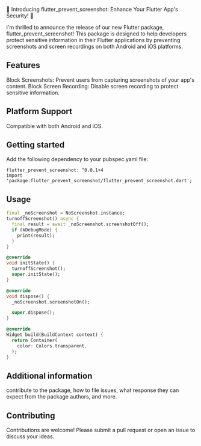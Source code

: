 <!--
This README describes the package. If you publish this package to pub.dev,
this README's contents appear on the landing page for your package.

For information about how to write a good package README, see the guide for
[writing package pages](https://dart.dev/guides/libraries/writing-package-pages).

For general information about developing packages, see the Dart guide for
[creating packages](https://dart.dev/guides/libraries/create-library-packages)
and the Flutter guide for
[developing packages and plugins](https://flutter.dev/developing-packages).
-->

🚀 Introducing flutter_prevent_screenshot: Enhance Your Flutter App's Security! 📱

I'm thrilled to announce the release of our new Flutter package, flutter_prevent_screenshot! This package is designed to help developers protect sensitive information in their Flutter applications by preventing screenshots and screen recordings on both Android and iOS platforms.
## Features
Block Screenshots: Prevent users from capturing screenshots of your app's content.
Block Screen Recording: Disable screen recording to protect sensitive information.

## Platform Support
Compatible with both Android and iOS.

## Getting started

Add the following dependency to your pubspec.yaml file:

```flutter
flutter_prevent_screenshot: ^0.0.1+4
import 'package:flutter_prevent_screenshot/flutter_prevent_screenshot.dart';
```

## Usage

```dart
final _noScreenshot = NoScreenshot.instance;
turnoffScreenshot() async {
  final result = await _noScreenshot.screenshotOff();
  if (kDebugMode) {
    print(result);
  }
}

@override
void initState() {
  turnoffScreenshot();
  super.initState();
}

@override
void dispose() {
  _noScreenshot.screenshotOn();

  super.dispose();
}

@override
Widget build(BuildContext context) {
  return Container(
    color: Colors.transparent,
  );
}
```

## Additional information

contribute to the package, how to file issues, what response they can expect
from the package authors, and more.

## Contributing
Contributions are welcome! Please submit a pull request or open an issue to discuss your ideas.